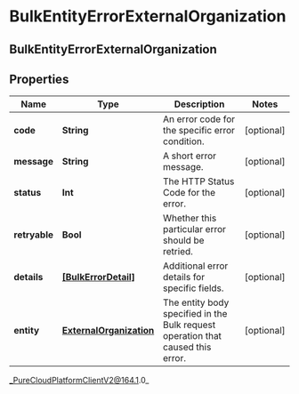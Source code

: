 # BulkEntityErrorExternalOrganization

## BulkEntityErrorExternalOrganization

## Properties

|Name | Type | Description | Notes|
|------------ | ------------- | ------------- | -------------|
| **code** | **String** | An error code for the specific error condition. | [optional] |
| **message** | **String** | A short error message. | [optional] |
| **status** | **Int** | The HTTP Status Code for the error. | [optional] |
| **retryable** | **Bool** | Whether this particular error should be retried. | [optional] |
| **details** | [**[BulkErrorDetail]**]([BulkErrorDetail]) | Additional error details for specific fields. | [optional] |
| **entity** | [**ExternalOrganization**](ExternalOrganization) | The entity body specified in the Bulk request operation that caused this error. | [optional] |



_PureCloudPlatformClientV2@164.1.0_
